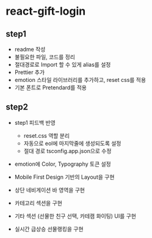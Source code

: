 # react-gift-login

## step1

- readme 작성
- 불필요한 파일, 코드를 정리
- 절대경로로 Import 할 수 있게 alias를 설정
- Prettier 추가
- emotion 스타일 라이브러리를 추가하고, reset css를 적용
- 기본 폰트로 Pretendard를 적용

## step2

- step1 피드백 반영
  - reset.css 역할 분리
  - 자동으로 eol에 마지막줄에 생성되도록 설정
  - 절대 경로 tsconfig.app.json으로 수정

- emotion에 Color, Typography 토큰 설정
- Mobile First Design 기반의 Layout을 구현
- 상단 네비게이션 바 영역을 구현
- 카테고리 섹션을 구현
- 기타 섹션 (선물한 친구 선택, 카테캠 화이팅) UI를 구현
- 실시간 급상승 선물랭킹을 구현
